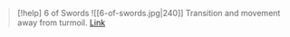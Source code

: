 > [!help]  6 of Swords
> ![[6-of-swords.jpg|240]]
> Transition and movement away from turmoil.
> [Link](https://daily-tarot.squarespace.com/six-of-swords)